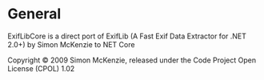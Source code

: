 ﻿# General

ExifLibCore is a direct port of ExifLib (A Fast Exif Data Extractor for .NET 2.0+) by Simon McKenzie to NET Core

Copyright © 2009 Simon McKenzie, released under the Code Project Open License (CPOL) 1.02